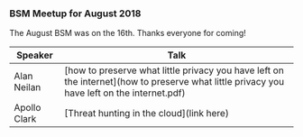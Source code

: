 ### BSM Meetup for August 2018

The August BSM was on the 16th. Thanks everyone for coming!

| Speaker | Talk |
| --- | --- |
| Alan Neilan | [how to preserve what little privacy you have left on the internet](how to preserve what little privacy you have left on the internet.pdf) |
| Apollo Clark | [Threat hunting in the cloud](link here) |
